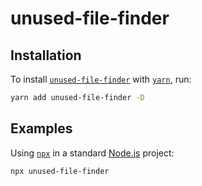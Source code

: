 # unused-file-finder

## Installation

To install [`unused-file-finder`](https://npm.im/unused-file-finder)  with [`yarn`](https://yarnpkg.com), run:
```sh 
yarn add unused-file-finder -D
```

## Examples
Using [`npx`](https://docs.npmjs.com/cli/v8/commands/npx) in a standard [Node.js](https://nodejs.org) project:
```sh
npx unused-file-finder
```